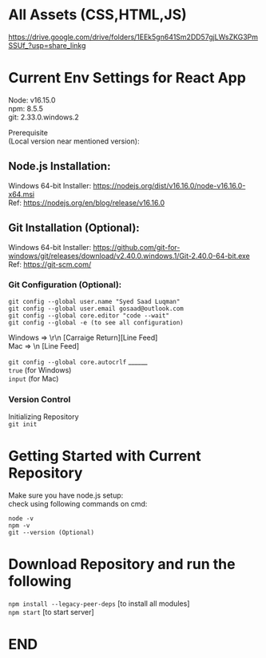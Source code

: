# All Assets (CSS,HTML,JS)

https://drive.google.com/drive/folders/1EEk5gn641Sm2DD57gjLWsZKG3PmSSUf_?usp=share_linkg

# Current Env Settings for React App

Node: v16.15.0  
npm: 8.5.5  
git: 2.33.0.windows.2  

Prerequisite   
(Local version near mentioned version):  

## Node.js Installation:

Windows 64-bit Installer: https://nodejs.org/dist/v16.16.0/node-v16.16.0-x64.msi  
Ref: https://nodejs.org/en/blog/release/v16.16.0  

## Git Installation (Optional):

Windows 64-bit Installer: https://github.com/git-for-windows/git/releases/download/v2.40.0.windows.1/Git-2.40.0-64-bit.exe  
Ref: https://git-scm.com/  

### Git Configuration (Optional):
`git config --global user.name "Syed Saad Luqman"`  
`git config --global user.email gosaad@outlook.com`  
`git config --global core.editor "code --wait"`  
`git config --global -e (to see all configuration)`  

Windows => \r\n [Carraige Return][Line Feed]  
Mac => \n [Line Feed]  

`git config --global core.autocrlf` ______  
`true` (for Windows)  
`input` (for Mac)  

### Version Control

Initializing Repository  
`git init`  

# Getting Started with Current Repository

Make sure you have node.js setup:  
check using following commands on cmd:  

`node -v`  
`npm -v`  
`git --version (Optional)`  

# Download Repository and run the following

`npm install --legacy-peer-deps` [to install all modules]  
`npm start` [to start server]  

# END